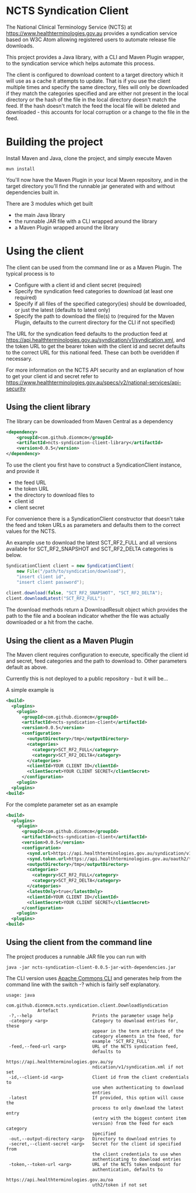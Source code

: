 # NCTS Syndication Client
The National Clinical Terminology Service (NCTS) at https://www.healthterminologies.gov.au provides a syndication service based on W3C Atom allowing registered users to automate release file downloads.

This project provides a Java library, with a CLI and Maven Plugin wrapper, to the syndication service which helps automate this process.

The client is configured to download content to a target directory which it will use as a cache it attempts to update. That is if you use the client multiple times and specify the same directory, files will only be downloaded if they match the categories specified and are either not present in the local directory or the hash of the file in the local directory doesn't match the feed. If the hash doesn't match the feed the local file will be deleted and downloaded - this accounts for local corruption or a change to the file in the feed.

# Building the project
Install Maven and Java, clone the project, and simply execute Maven
```
mvn install
```
You'll now have the Maven Plugin in your local Maven repository, and in the target directory you'll find the runnable jar generated with and without dependencies built in.

There are 3 modules which get built
 - the main Java library
 - the runnable JAR file with a CLI wrapped around the library
 - a Maven Plugin wrapped around the library

# Using the client
The client can be used from the command line or as a Maven Plugin. The typical process is to
 - Configure with a client id and client secret (required)
 - Specify the syndication feed categories to download (at least one required)
 - Specify if all files of the specified category(ies) should be downloaded, or just the latest (defaults to latest only)
 - Specify the path to download the file(s) to (required for the Maven Plugin, defaults to the current directory for the CLI if not specified)

The URL for the syndication feed defaults to the production feed at https://api.healthterminologies.gov.au/syndication/v1/syndication.xml, and the token URL to get the bearer token with the client id and secret defaults to the correct URL for this national feed. These can both be overidden if necessary.

For more information on the NCTS API security and an explanation of how to get your client id and secret refer to https://www.healthterminologies.gov.au/specs/v2/national-services/api-security

## Using the client library
The library can be downloaded from Maven Central as a dependency
```xml
<dependency>
    <groupId>com.github.dionmcm</groupId>
    <artifactId>ncts-syndication-client-library</artifactId>
    <version>0.0.5</version>
</dependency>
```
To use the client you first have to construct a SyndicationClient instance, and provide it
 - the feed URL
 - the token URL
 - the directory to download files to
 - client id
 - client secret
 
For convenience there is a SyndicationClient constructor that doesn't take the feed and token URLs as parameters and defaults them to the correct values for the NCTS.

An example use to download the latest SCT_RF2_FULL and all versions available for SCT_RF2_SNAPSHOT and SCT_RF2_DELTA categories is below.

```java
SyndicationClient client = new SyndicationClient(
    new File("/path/to/syndication/download"), 
    "insert client id", 
    "insert client password");
    
client.download(false, "SCT_RF2_SNAPSHOT", "SCT_RF2_DELTA");
client.downloadLatest("SCT_RF2_FULL");
```

The download methods return a DownloadResult object which provides the path to the file and a boolean indicator whether the file was actually downloaded or a hit from the cache.

## Using the client as a Maven Plugin
The Maven client requires configuration to execute, specifically the client id and secret, feed categories and the path to download to. Other parameters default as above.

Currently this is not deployed to a public repository - but it will be...

A simple example is
```xml
<build>
  <plugins>
    <plugin>
      <groupId>com.github.dionmcm</groupId>
      <artifactId>ncts-syndication-client</artifactId>
      <version>0.0.5</version>
      <configuration>
        <outputDirectory>/tmp</outputDirectory>
        <categories>
          <category>SCT_RF2_FULL</category>
          <category>SCT_RF2_DELTA</category>
        </categories>
        <clientId>YOUR CLIENT ID</clientId>
        <clientSecret>YOUR CLIENT SECRET</clientSecret>
      </configuration>
    <plugin>
  <plugins>
<build>
```

For the complete parameter set as an example
```xml
<build>
  <plugins>
    <plugin>
      <groupId>com.github.dionmcm</groupId>
      <artifactId>ncts-syndication-client</artifactId>
      <version>0.0.5</version>
      <configuration>
        <synd.url>https://api.healthterminologies.gov.au/syndication/v1/syndication.xml</synd.url>
        <synd.token.url>https://api.healthterminologies.gov.au/oauth2/token</synd.token.url>
        <outputDirectory>/tmp</outputDirectory>
        <categories>
          <category>SCT_RF2_FULL</category>
          <category>SCT_RF2_DELTA</category>
        </categories>
        <latestOnly>true</latestOnly>
        <clientId>YOUR CLIENT ID</clientId>
        <clientSecret>YOUR CLIENT SECRET</clientSecret>
      </configuration>
    <plugin>
  <plugins>
<build>
```

## Using the client from the command line
The project produces a runnable JAR file you can run with
```
java -jar ncts-syndication-client-0.0.5-jar-with-dependencies.jar 
```
The CLI version uses [Apache Commons CLI](https://commons.apache.org/proper/commons-cli/) and generates help from the command line with the switch -? which is fairly self explanatory.
```
usage: java
            com.github.dionmcm.ncts.syndication.client.DownloadSyndication
            Artefact
 -?,--help                       Prints the parameter usage help
 -category <arg>                 Category to download entries for, these
                                 appear in the term attribute of the
                                 category elements in the feed, for
                                 example 'SCT_RF2_FULL'
 -feed,--feed-url <arg>          URL of the NCTS syndication feed,
                                 defaults to
                                 https://api.healthterminologies.gov.au/sy
                                 ndication/v1/syndication.xml if not set
 -id,--client-id <arg>           Client id from the client credentials to
                                 use when authenticating to download
                                 entries
 -latest                         If provided, this option will cause the
                                 process to only download the latest entry
                                 (entry with the biggest content item
                                 version) from the feed for each category
                                 specified
 -out,--output-directory <arg>   Directory to download entries to
 -secret,--client-secret <arg>   Secret for the client id specified from
                                 the client credentials to use when
                                 authenticating to download entries
 -token,--token-url <arg>        URL of the NCTS token endpoint for
                                 authentication, defaults to
                                 https://api.healthterminologies.gov.au/oa
                                 uth2/token if not set
```
